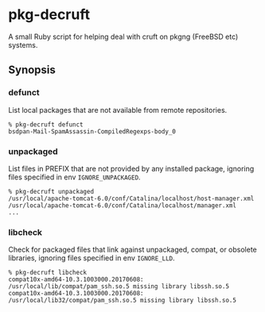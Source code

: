 # pkg-decruft

A small Ruby script for helping deal with cruft on pkgng (FreeBSD etc) systems.

## Synopsis

### defunct

List local packages that are not available from remote repositories.

```
% pkg-decruft defunct
bsdpan-Mail-SpamAssassin-CompiledRegexps-body_0
```

### unpackaged

List files in PREFIX that are not provided by any installed package, ignoring
files specified in env `IGNORE_UNPACKAGED`.

```
% pkg-decruft unpackaged
/usr/local/apache-tomcat-6.0/conf/Catalina/localhost/host-manager.xml
/usr/local/apache-tomcat-6.0/conf/Catalina/localhost/manager.xml
...
```

### libcheck

Check for packaged files that link against unpackaged, compat, or obsolete
libraries, ignoring files specified in env `IGNORE_LLD`.

```
% pkg-decruft libcheck
compat10x-amd64-10.3.1003000.20170608: /usr/local/lib/compat/pam_ssh.so.5 missing library libssh.so.5
compat10x-amd64-10.3.1003000.20170608: /usr/local/lib32/compat/pam_ssh.so.5 missing library libssh.so.5
```
